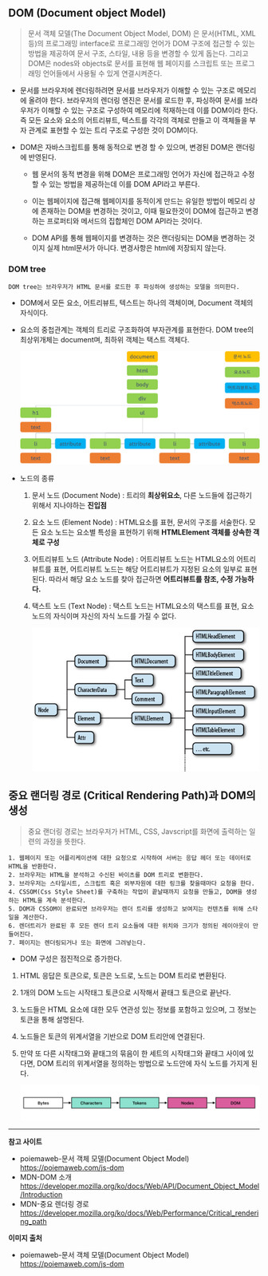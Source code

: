 ## DOM (Document object Model)
>문서 객체 모델(The Document Object Model, DOM) 은 문서(HTML, XML 등)의 프로그래밍 interface로 프로그래밍 언어가 DOM 구조에 접근할 수 있는 방법을 제공하여 문서 구조, 스타일, 내용 등을 변경할 수 있게 돕는다. 그리고 DOM은 nodes와 objects로 문서를 표현해 웹 페이지를 스크립트 또는 프로그래밍 언어들에서 사용될 수 있게 연결시켜준다.

 * 문서를 브라우저에 렌더링하려면 문서를 브라우저가 이해할 수 있는 구조로 메모리에 올려야 한다. 브라우저의 렌더링 엔진은 문서를 로드한 후, 파싱하여 문서를 브라우저가 이해할 수 있는 구조로 구성하여 메모리에 적재하는데 이를 DOM이라 한다.즉 모든 요소와 요소의 어트리뷰트, 텍스트를 각각의 객체로 만들고 이 객체들을 부자 관계로 표현할 수 있는 트리 구조로 구성한 것이 DOM이다.
 
 * DOM은 자바스크립트를 통해 동적으로 변경 할 수 있으며, 변경된 DOM은 랜더링에 반영된다.
   
   * 웹 문서의 동적 변경을 위해 DOM은 프로그래밍 언어가 자신에 접근하고 수정할 수 있는 방법을 제공하는데 이를 DOM API라고 부른다.
   
   * 이는 웹페이지에 접근해 웹페이지를 동적이게 만드는 유일한 방법이 메모리 상에 존재하는 DOM을 변경하는 것이고, 이때 필요한것이 DOM에 접근하고 변경하는 프로퍼티와 메서드의 집합체인 DOM API라는 것이다.
   
   * DOM API를 통해 웹페이지를 변경하는 것은 랜더링되는 DOM을 변경하는 것이지 실제 html문서가 아니다. 변경사항은 html에 저장되지 않는다.

### DOM tree
    DOM tree는 브라우저가 HTML 문서를 로드한 후 파싱하여 생성하는 모델을 의미한다.

  * DOM에서 모든 요소, 어트리뷰트, 텍스트는 하나의 객체이며, Document 객체의 자식이다.
  * 요소의 중첩관계는 객체의 트리로 구조화하여 부자관계를 표현한다. DOM tree의 최상위개체는 document며, 최하위 객체는 택스트 객체다.
	 
	 <img src='image/dom-tree.png' width= 700px/>
	
  
  * 노드의 종류
	 1. 문서 노드 (Document Node) : 트리의 **최상위요소**, 다른 노드들에 접근하기 위해서 지나야하는 **진입점**
	 2. 요소 노드 (Element Node) : HTML요소를 표현, 문서의 구조를 서술한다. 모든 요소 노드는 요소별 특성을 표현하기 위해 **HTMLElement 객체를 상속한 객체로 구성**
	 3. 어트리뷰트 노드 (Attribute Node) : 어트리뷰트 노드는 HTML요소의 어트리뷰트를 표현, 어트리뷰트 노드는 해당 어트리뷰트가 지정된 요소의 일부로 표현된다. 따라서 해당 요소 노드를 찾아 접근하면 **어트리뷰트를 참조, 수정 가능하다.**
	 4. 택스트 노드 (Text Node) : 택스트 노드는 HTML요소의 택스트를 표현, 요소 노드의 자식이며 자신의 자식 노드를 가질 수 없다.
	 
	    ![Alt text](image/HTMLElement.png)

## 중요 랜더링 경로 (Critical Rendering Path)과 DOM의 생성
>중요 랜더링 경로는 브라우저가 HTML, CSS, Javscript를 화면에 출력하는 일련의 과정을 뜻한다.

    1. 웹페이지 또는 어플리케이션에 대한 요청으로 시작하여 서버는 응답 헤더 또는 데이터로 HTML을 반환한다. 
    2. 브라우저는 HTML을 분석하고 수신된 바이츠를 DOM 트리로 변환한다. 
    3. 브라우저는 스타일시트, 스크립트 혹은 외부자원에 대한 링크를 찾을때마다 요청을 한다.
    4. CSSOM(Css Style Sheet)를 구축하는 작업이 끝날때까지 요청을 만들고, DOM을 생성하는 HTML을 계속 분석한다.
    5. DOM과 CSSOM이 완료되면 브라우저는 렌더 트리를 생성하고 보여지는 컨텐츠를 위해 스타일을 계산한다.
    6. 렌더트리가 완료된 후 모든 렌더 트리 요소들에 대한 위치와 크기가 정의된 레이아웃이 만들어진다.
    7. 페이지는 렌더링되거나 또는 화면에 그려넣는다.

* DOM 구성은 점진적으로 증가한다.
1. HTML 응답은 토큰으로, 토큰은 노드로, 노드는 DOM 트리로 변환된다.
2. 1개의 DOM 노드는 시작태그 토큰으로 시작해서 끝태그 토큰으로 끝난다.
3. 노드들은 HTML 요소에 대한 모두 연관성 있는 정보를 포함하고 있으며, 그 정보는 토큰을 통해 설명된다. 
4. 노드들은 토큰의 위계서열을 기반으로 DOM 트리안에 연결된다.
5. 만약 또 다른 시작태그와 끝태그의 묶음이 한 세트의 시작태그와 끝태그 사이에 있다면, DOM 트리의 위계서열을 정의하는 방법으로 노드안에 자식 노드를 가지게 된다.

   <img src='image/%EC%8A%A4%ED%81%AC%EB%A6%B0%EC%83%B7%202023-01-06%20%EC%98%A4%ED%9B%84%208.43.27.png' width=800px/>

___
**참고 사이트** <br>
* poiemaweb-문서 객체 모델(Document Object Model) <br>
  https://poiemaweb.com/js-dom
* MDN-DOM 소개 <br>
  https://developer.mozilla.org/ko/docs/Web/API/Document_Object_Model/Introduction
* MDN-중요 렌더링 경로 <br>
  https://developer.mozilla.org/ko/docs/Web/Performance/Critical_rendering_path

**이미지 출처**	
* poiemaweb-문서 객체 모델(Document Object Model) <br> 
https://poiemaweb.com/js-dom
